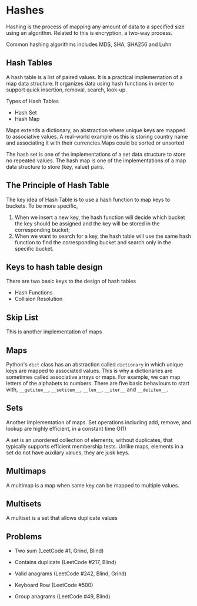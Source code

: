 # Hashes

Hashing is the process of mapping any amount of data to a specified size using an algorithm. Related to this is encryption, a two-way process.

Common hashing algorithms includes MDS, SHA, SHA256 and Luhn

## Hash Tables

A hash table is a list of paired values. It is a practical implementation of a map data structure.
It organizes data using hash functions in order to support quick insertion, removal, search, look-up.

Types of Hash Tables

- Hash Set
- Hash Map

Maps extends a dictionary, an abstraction where unique keys are mapped to associative values. A real-world example os this is storing country name and associating it with their currencies.Maps could be sorted or unsorted

The hash set is one of the implementations of a set data structure to store no repeated values.
The hash map is one of the implementations of a map data structure to store (key, value) pairs.

## The Principle of Hash Table

The key idea of Hash Table is to use a hash function to map keys to buckets. To be more specific,

1. When we insert a new key, the hash function will decide which bucket the key should be assigned and the key will be stored in the corresponding bucket;
2. When we want to search for a key, the hash table will use the same hash function to find the corresponding bucket and search only in the specific bucket.

## Keys to hash table design

There are two basic keys to the design of hash tables

- Hash Functions
- Collision Resolution

## Skip List

This is another implementation of maps

## Maps

Python's `dict` class has an abstraction called `dictionary` in which unique keys are mapped to associated values. This is why a dictionaries are sometimes called associative arrays or maps. For example, we can map letters of the alphabets to numbers. There are five basic behaviours to start with, `__getitem__`, `__setitem__`, `__len__`, `__iter__` and  `__delitem__`.

## Sets

Another implementation of maps. Set operations including add, remove, and lookup are highly efficient, in a constant time O(1)

A set is an unordered collection of elements, without duplicates, that typically supports efficient membership tests. Unlike maps, elements in a set do not have auxilary values, they are jusk keys.

## Multimaps

A multimap is a map when same key can be mapped to multiple values.

## Multisets

A multiset is a set that allows duplicate values

## Problems

- Two sum (LeetCode #1, Grind, Blind)
- Contains duplicate (LeetCode #217, Blind)
- Valid anagrams (LeetCode #242, Blind, Grind)
- Keyboard Row (LeetCode #500)

- Group anagrams (LeetCode #49, Blind)
